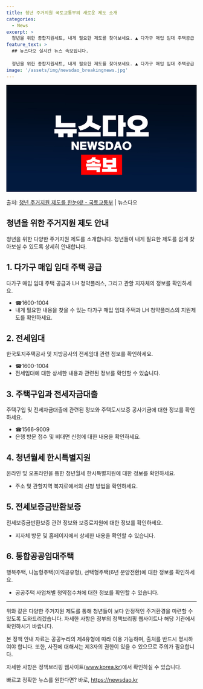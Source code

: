 ```yaml
---
title: 청년 주거지원 국토교통부의 새로운 제도 소개
categories:
  - News
excerpt: >
  청년을 위한 종합지원세트, 내게 필요한 제도를 찾아보세요. ▲ 다가구 매입 임대 주택공급   LH 청약플러스…
feature_text: >
  ## 뉴스다오 실시간 뉴스 속보입니다.

  청년을 위한 종합지원세트, 내게 필요한 제도를 찾아보세요. ▲ 다가구 매입 임대 주택공급   LH 청약플러스…
image: '/assets/img/newsdao_breakingnews.jpg'
---
```


![뉴스다오 속보](/assets/img/newsdao_breakingnews.jpg)

<p>출처: <a href="https://newsdao.kr/3782" rel="dofollow">청년 주거지원 제도를 한눈에! - 국토교통부</a> | 뉴스다오</p>

<h2 data-ke-size="size26">청년을 위한 주거지원 제도 안내</h2>
<p data-ke-size="size16">청년을 위한 다양한 주거지원 제도를 소개합니다. 청년들이 내게 필요한 제도를 쉽게 찾아보실 수 있도록 상세히 안내합니다.</p>

<h2>1. 다가구 매입 임대 주택 공급</h2>
<p data-ke-size="size16">다가구 매입 임대 주택 공급과 LH 청약플러스, 그리고 관할 지자체의 정보를 확인하세요.</p>
<ul>
  <li>☎1600-1004</li>
  <li>내게 필요한 내용을 찾을 수 있는 다가구 매입 임대 주택과 LH 청약플러스의 지원제도를 확인하세요.</li>
</ul>

<h2>2. 전세임대</h2>
<p data-ke-size="size16">한국토지주택공사 및 지방공사의 전세임대 관련 정보를 확인하세요.</p>
<ul>
  <li>☎1600-1004</li>
  <li>전세임대에 대한 상세한 내용과 관련된 정보를 확인할 수 있습니다.</li>
</ul>

<h2>3. 주택구입과 전세자금대출</h2>
<p data-ke-size="size16">주택구입 및 전세자금대출에 관련된 정보와 주택도시보증 공사기금에 대한 정보를 확인하세요.</p>
<ul>
  <li>☎1566-9009</li>
  <li>은행 방문 접수 및 비대면 신청에 대한 내용을 확인하세요.</li>
</ul>

<h2>4. 청년월세 한시특별지원</h2>
<p data-ke-size="size16">온라인 및 오프라인을 통한 청년월세 한시특별지원에 대한 정보를 확인하세요.</p>
<ul>
  <li>주소 및 관할지역 복지로에서의 신청 방법을 확인하세요.</li>
</ul>

<h2>5. 전세보증금반환보증</h2>
<p data-ke-size="size16">전세보증금반환보증 관련 정보와 보증료지원에 대한 정보를 확인하세요.</p>
<ul>
  <li>지자체 방문 및 홈페이지에서 상세한 내용을 확인할 수 있습니다.</li>
</ul>

<h2>6. 통합공공임대주택</h2>
<p data-ke-size="size16">행복주택, 나눔형주택(이익공유형), 선택형주택(6년 분양전환)에 대한 정보를 확인하세요.</p>
<ul>
  <li>공공주택 사업처별 청약접수처에 대한 정보를 확인할 수 있습니다.</li>
</ul>

<hr data-ke-size="size16">

<p data-ke-size="size16">위와 같은 다양한 주거지원 제도를 통해 청년들이 보다 안정적인 주거환경을 마련할 수 있도록 도와드리겠습니다. 자세한 사항은 정부의 정책브리핑 웹사이트나 해당 기관에서 확인하시기 바랍니다.</p>
<p data-ke-size="size16">본 정책 안내 자료는 공공누리의 제4유형에 따라 이용 가능하며, 출처를 반드시 명시하여야 합니다. 또한, 사진에 대해서는 제3자의 권한이 있을 수 있으므로 주의가 필요합니다. </p>
<p data-ke-size="size16">자세한 사항은 정책브리핑 웹사이트(<a href="https://www.korea.kr">www.korea.kr</a>)에서 확인하실 수 있습니다.</p> 

빠르고 정확한 뉴스를 원한다면? 바로, <a href="https://newsdao.kr" rel="dofollow">https://newsdao.kr</a>


